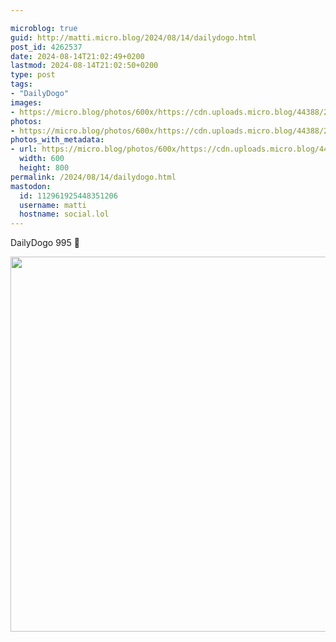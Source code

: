 ```yaml
---

microblog: true
guid: http://matti.micro.blog/2024/08/14/dailydogo.html
post_id: 4262537
date: 2024-08-14T21:02:49+0200
lastmod: 2024-08-14T21:02:50+0200
type: post
tags:
- "DailyDogo"
images:
- https://micro.blog/photos/600x/https://cdn.uploads.micro.blog/44388/2024/9ef0f083b5e948e4996dd7b985323742.jpg
photos:
- https://micro.blog/photos/600x/https://cdn.uploads.micro.blog/44388/2024/9ef0f083b5e948e4996dd7b985323742.jpg
photos_with_metadata:
- url: https://micro.blog/photos/600x/https://cdn.uploads.micro.blog/44388/2024/9ef0f083b5e948e4996dd7b985323742.jpg
  width: 600
  height: 800
permalink: /2024/08/14/dailydogo.html
mastodon:
  id: 112961925448351206
  username: matti
  hostname: social.lol
---
```

DailyDogo 995 🐶

<img src="/media/uploads/2024/9ef0f083b5e948e4996dd7b985323742.jpg" width="600" alt="" />
